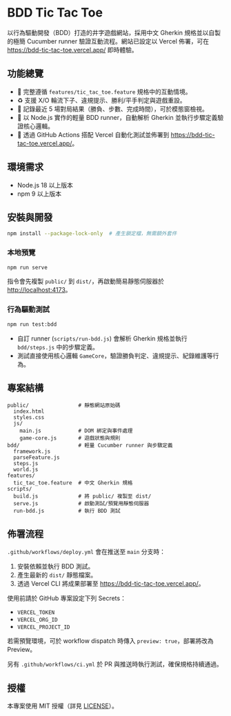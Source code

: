 # BDD Tic Tac Toe

以行為驅動開發（BDD）打造的井字遊戲網站，採用中文 Gherkin 規格並以自製的極簡 Cucumber runner 驗證互動流程。網站已設定以 Vercel 佈署，可在 <https://bdd-tic-tac-toe.vercel.app/> 即時體驗。

## 功能總覽

- 🎯 完整遵循 `features/tic_tac_toe.feature` 規格中的互動情境。
- ♻️ 支援 X/O 輪流下子、違規提示、勝利/平手判定與遊戲重設。
- 🧠 記錄最近 5 場對局結果（勝負、步數、完成時間），可於模態窗檢視。
- 🧪 以 Node.js 實作的輕量 BDD runner，自動解析 Gherkin 並執行步驟定義驗證核心邏輯。
- 🚀 透過 GitHub Actions 搭配 Vercel 自動化測試並佈署到 <https://bdd-tic-tac-toe.vercel.app/>。

## 環境需求

- Node.js 18 以上版本
- npm 9 以上版本

## 安裝與開發

```bash
npm install --package-lock-only  # 產生鎖定檔，無需額外套件
```

### 本地預覽

```bash
npm run serve
```

指令會先複製 `public/` 到 `dist/`，再啟動簡易靜態伺服器於 <http://localhost:4173>。

### 行為驅動測試

```bash
npm run test:bdd
```

- 自訂 runner (`scripts/run-bdd.js`) 會解析 Gherkin 規格並執行 `bdd/steps.js` 中的步驟定義。
- 測試直接使用核心邏輯 `GameCore`，驗證勝負判定、違規提示、紀錄維護等行為。

## 專案結構

```
public/                # 靜態網站原始碼
  index.html
  styles.css
  js/
    main.js            # DOM 綁定與事件處理
    game-core.js       # 遊戲狀態與規則
bdd/                   # 輕量 Cucumber runner 與步驟定義
  framework.js
  parseFeature.js
  steps.js
  world.js
features/
  tic_tac_toe.feature  # 中文 Gherkin 規格
scripts/
  build.js             # 將 public/ 複製至 dist/
  serve.js             # 啟動測試/預覽用靜態伺服器
  run-bdd.js           # 執行 BDD 測試
```

## 佈署流程

`.github/workflows/deploy.yml` 會在推送至 `main` 分支時：

1. 安裝依賴並執行 BDD 測試。
2. 產生最新的 `dist/` 靜態檔案。
3. 透過 Vercel CLI 將成果部署至 <https://bdd-tic-tac-toe.vercel.app/>。

使用前請於 GitHub 專案設定下列 Secrets：

- `VERCEL_TOKEN`
- `VERCEL_ORG_ID`
- `VERCEL_PROJECT_ID`

若需預覽環境，可於 workflow dispatch 時傳入 `preview: true`，部署將改為 Preview。

另有 `.github/workflows/ci.yml` 於 PR 與推送時執行測試，確保規格持續通過。

## 授權

本專案使用 MIT 授權（詳見 [LICENSE](./LICENSE)）。
